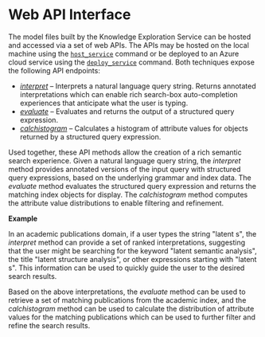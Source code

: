 <!--
NavPath: Knowledge Exploration Service/Web API Interface
LinkLabel: Web API Interface Overview
Url: KES/documentation/WebAPI
Weight: 100
-->

# Web API Interface
The model files built by the Knowledge Exploration Service can be hosted and accessed via a set of web APIs.  The APIs may be hosted on the local machine using the [`host_service`](CommandLine.md#host_service) command or be deployed to an Azure cloud service using the [`deploy_service`](CommandLine.md#deploy_service) command.  Both techniques expose the following API endpoints:
* [*interpret*](interpretMethod.md) – Interprets a natural language query string. Returns annotated interpretations which can enable rich search-box auto-completion experiences that anticipate what the user is typing.
* [*evaluate*](evaluateMethod.md) – Evaluates and returns the output of a structured query expression.
* [*calchistogram*](calchistogramMethod.md) – Calculates a histogram of attribute values for objects returned by a structured query expression.

Used together, these API methods allow the creation of a rich semantic search experience.  Given a natural language query string, the *interpret* method provides annotated versions of the input query with structured query expressions, based on the underlying grammar and index data.  The *evaluate* method evaluates the structured query expression and returns the matching index objects for display.  The *calchistogram* method computes the attribute value distributions to enable filtering and refinement.

**Example**

In an academic publications domain, if a user types the string "latent s", the *interpret* method can provide a set of ranked interpretations, suggesting that the user might be searching for the keyword "latent semantic analysis", the title "latent structure analysis", or other expressions starting with "latent s".  This information can be used to quickly guide the user to the desired search results.

Based on the above interpretations, the *evaluate* method can be used to retrieve a set of matching publications from the academic index, and the *calchistogram* method can be used to calculate the distribution of attribute values for the matching publications which can be used to further filter and refine the search results.
